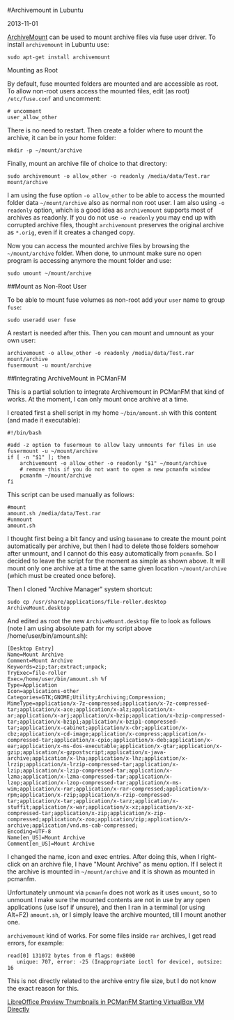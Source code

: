 #Archivemount in Lubuntu

2013-11-01

<!--- tags: linux -->

[ArchiveMount](http://manpages.ubuntu.com/manpages/raring/man1/archivemount.1.html) can be used to mount archive files via fuse user driver. To install `archivemount` in Lubuntu use:
```
sudo apt-get install archivemount
```
Mounting as Root

By default, fuse mounted folders are mounted and are accessible as root. To allow non-root users access the mounted files, edit (as root) `/etc/fuse.conf` and uncomment:
```
# uncomment
user_allow_other
```

There is no need to restart. Then create a folder where to mount the archive, it can be in your home folder:
```
mkdir -p ~/mount/archive
```

Finally, mount an archive file of choice to that directory:
```
sudo archivemount -o allow_other -o readonly /media/data/Test.rar mount/archive
```

I am using the fuse option `-o allow_other` to be able to access the mounted folder data `~/mount/archive` also as normal non root user. I am also using `-o readonly` option, which is a good idea as `archivemount` supports most of archives as readonly. If you do not use `-o readonly` you may end up with corrupted archive files, thought `archivemount` preserves the original archive as `*.orig`, even if it creates a changed copy.

Now you can access the mounted archive files by browsing the `~/mount/archive` folder. When done, to unmount make sure no open program is accessing anymore the mount folder and use:
```
sudo umount ~/mount/archive
```

##Mount as Non-Root User

To be able to mount fuse volumes as non-root add your `user` name to group `fuse`:
```
sudo useradd user fuse
```
A restart is needed after this. Then you can mount and umnount as your own user:
```
archivemount -o allow_other -o readonly /media/data/Test.rar mount/archive
fusermount -u mount/archive
```

##Integrating ArchiveMount in PCManFM

This is a partial solution to integrate Archivemount in PCManFM that kind of works. At the moment, I can only mount once archive at a time.

I created first a shell script in my home `~/bin/amount.sh` with this content (and made it executable):

```
#!/bin/bash

#add -z option to fusermoun to allow lazy unmounts for files in use
fusermount -u ~/mount/archive
if [ -n "$1" ]; then
	archivemount -o allow_other -o readonly "$1" ~/mount/archive
	# remove this if you do not want to open a new pcmanfm window
	pcmanfm ~/mount/archive
fi
```

This script can be used manually as follows:

```
#mount
amount.sh /media/data/Test.rar
#unmount
amount.sh
```

I thought first being a bit fancy and using `basename` to create the mount point automatically per archive, but then I had to delete those folders somehow after unmount, and I cannot do this easy automatically from `pcmanfm`. So I decided to leave the script for the moment as simple as shown above. It will mount only one archive at a time at the same given location `~/mount/archive` (which must be created once before).

Then I cloned "Archive Manager" system shortcut:
```
sudo cp /usr/share/applications/file-roller.desktop  ArchiveMount.desktop
```

And edited as root the new `ArchiveMount.desktop` file to look as follows (note I am using absolute path for my script above /home/user/bin/amount.sh):

```
[Desktop Entry]
Name=Mount Archive
Comment=Mount Archive
Keywords=zip;tar;extract;unpack;
TryExec=file-roller
Exec=/home/user/bin/amount.sh %f
Type=Application
Icon=applications-other
Categories=GTK;GNOME;Utility;Archiving;Compression;
MimeType=application/x-7z-compressed;application/x-7z-compressed-tar;application/x-ace;application/x-alz;application/x-ar;application/x-arj;application/x-bzip;application/x-bzip-compressed-tar;application/x-bzip1;application/x-bzip1-compressed-tar;application/x-cabinet;application/x-cbr;application/x-cbz;application/x-cd-image;application/x-compress;application/x-compressed-tar;application/x-cpio;application/x-deb;application/x-ear;application/x-ms-dos-executable;application/x-gtar;application/x-gzip;application/x-gzpostscript;application/x-java-archive;application/x-lha;application/x-lhz;application/x-lrzip;application/x-lrzip-compressed-tar;application/x-lzip;application/x-lzip-compressed-tar;application/x-lzma;application/x-lzma-compressed-tar;application/x-lzop;application/x-lzop-compressed-tar;application/x-ms-wim;application/x-rar;application/x-rar-compressed;application/x-rpm;application/x-rzip;application/x-rzip-compressed-tar;application/x-tar;application/x-tarz;application/x-stuffit;application/x-war;application/x-xz;application/x-xz-compressed-tar;application/x-zip;application/x-zip-compressed;application/x-zoo;application/zip;application/x-archive;application/vnd.ms-cab-compressed;
Encoding=UTF-8
Name[en_US]=Mount Archive
Comment[en_US]=Mount Archive
```
I changed the name, icon and exec entries. After doing this, when I right-click on an archive file, I have "Mount Archive" as menu option. If I select it the archive is mounted in `~/mount/archive` and it is shown as mounted in pcmanfm.

Unfortunately unmount via `pcmanfm` does not work as it uses `umount`, so to unmount I make sure the mounted contents are not in use by any open applications (use lsof if unsure), and then I ran in a terminal (or using Alt+F2) `amount.sh`, or I simply leave the archive mounted, till I mount another one.

`archivemount` kind of works. For some files inside `rar` archives, I get read errors, for example:
```
read[0] 131072 bytes from 0 flags: 0x8000
   unique: 707, error: -25 (Inappropriate ioctl for device), outsize: 16
```

This is not directly related to the archive entry file size, but I do not know the exact reason for this.

<ins class='nfooter'><a rel='prev' id='fprev' href='#blog/2013/2013-11-02-LibreOffice-Preview-Thumbnails-in-PCManFM.md'>LibreOffice Preview Thumbnails in PCManFM</a> <a rel='next' id='fnext' href='#blog/2013/2013-10-28-Starting-VirtualBox-VM-Directly.md'>Starting VirtualBox VM Directly</a></ins>
